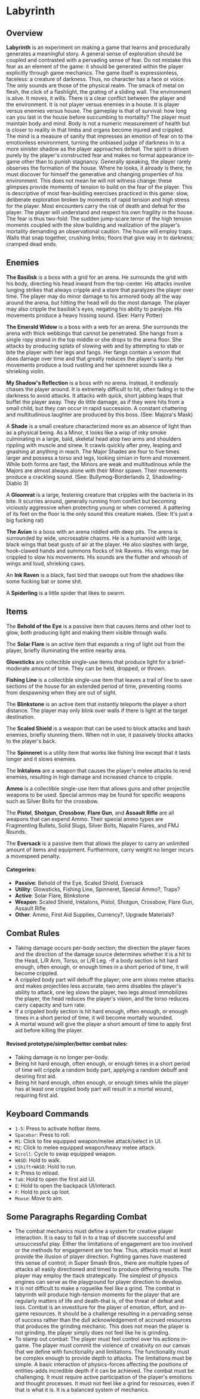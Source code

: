 Labyrinth
===

Overview
---

**Labyrinth** is an experiment on making a game that learns and procedurally generates a meaningful story. A general sense of exploration should be coupled and contrasted with a pervading sense of fear. Do not mistake this fear as an element of the game: it should be generated within the player explicitly through game mechanics. The game itself is expressionless, faceless: a creature of darkness. Thus, no character has a face or voice. The only sounds are those of the physical realm. The smack of metal on flesh, the click of a flashlight, the grating of a sliding wall. The environment is alive. It moves, it wills. There is a clear conflict between the player and the environment. It is not player versus enemies in a house. It is player versus enemies versus house. The gameplay is that of survival: how long can you last in the house before succumbing to mortality? The player must maintain body and mind. Body is not a numeric measurement of health but is closer to reality in that limbs and organs become injured and crippled. The mind is a measure of sanity that impresses an emotion of fear on to the emotionless environment, turning the unbiased judge of darkness in to a more sinister shadow as the player approaches defeat. The spirit is driven purely by the player's constructed fear and makes no formal appearance in-game other than to punish stagnancy. Generally speaking, the player rarely observes the formation of the house. Where he looks, it already is there; he must discover for himself the generative and changing properties of his environment. This does not mean he will not witness change: these glimpses provide moments of tension to build on the fear of the player. This is descriptive of most fear-building exercises practiced in this game: slow, deliberate exploration broken by moments of rapid tension and high stress for the player. Most encounters carry the risk of death and defeat for the player. The player will understand and respect his own fragility in the house. The fear is thus two-fold: The sudden jump-scare terror of the high tension moments coupled with the slow building and realization of the player's mortality demanding an observational caution. The house will employ traps. Walls that snap together, crushing limbs; floors that give way in to darkness; cramped dead ends.

Enemies
---

**The Basilisk** is a boss with a grid for an arena. He surrounds the grid with his body, directing his head inward from the top-center. His attacks involve lunging strikes that always cripple and a stare that paralyzes the player over time. The player may do minor damage to his armored body all the way around the arena, but hitting the head will do the most damage. The player may also cripple the basilisk's eyes, negating his ability to paralyze. His movements produce a heavy hissing sound. (See: Harry Potter)

**The Emerald Widow** is a boss with a web for an arena. She surrounds the arena with thick webbings that cannot be penetrated. She hangs from a single ropy strand in the top middle or she drops to the arena floor. She attacks by producing splats of slowing web and by attempting to stab or bite the player with her legs and fangs. Her fangs contain a venom that does damage over time and that greatly reduces the player's sanity. Her movements produce a loud rustling and her spinneret sounds like a shrieking violin.

**My Shadow's Reflection** is a boss with no arena. Instead, it endlessly chases the player around. It is extremely difficult to hit, often fading in to the darkness to avoid attacks. It attacks with quick, short jabbing leaps that buffet the player away. They do little damage, as if they were hits from a small child, but they can occur in rapid succession. A constant chattering and multitudinous laughter are produced by this boss. (See: Majora's Mask)

A **Shade** is a small creature characterized more as an absence of light than as a physical being. As a Minor, it looks like a wisp of inky smoke culminating in a large, bald, skeletal head atop two arms and shoulders rippling with muscle and sinew. It crawls quickly after prey, leaping and gnashing at anything in reach. The Major Shades are four to five times larger and possess a torso and legs, looking simian in form and movement. While both forms are fast, the Minors are weak and multitudinous while the Majors are almost always alone with their Minor spawn. Their movements produce a crackling sound. (See: Bullymog-Borderlands 2, Shadowling-Diablo 3)

A **Gloomrat** is a large, festering creature that cripples with the bacteria in its bite. It scurries around, generally running from conflict but becoming viciously aggressive when protecting young or when cornered. A pattering of its feet on the floor is the only sound this creature makes. (See: It's just a big fucking rat)

**The Avian** is a boss with an arena riddled with deep pits. The arena is surrounded by wide, uncrossable chasms. He is a humanoid with large, black wings that beat gusts of air at the player. He also slashes with large, hook-clawed hands and summons flocks of Ink Ravens. His wings may be crippled to slow his movements. His sounds are the flutter and whoosh of wings and loud, shrieking caws.

An **Ink Raven** is a black, fast bird that swoops out from the shadows like some fucking bat or some shit.

A **Spiderling** is a little spider that likes to swarm.

Items
---

The **Behold of the Eye** is a passive item that causes items and other loot to glow, both producing light and making them visible through walls.

The **Solar Flare** is an active item that expands a ring of light out from the player, briefly illuminating the entire nearby area.

**Glowsticks** are collectible single-use items that produce light for a brief-moderate amount of time. They can be held, dropped, or thrown.

**Fishing Line** is a collectible single-use item that leaves a trail of line to save sections of the house for an extended period of time, preventing rooms from despawning when they are out of sight.

The **Blinkstone** is an active item that instantly teleports the player a short distance. The player may only blink over walls if there is light at the target destination.

The **Scaled Shield** is a weapon that can be used to block attacks and bash enemies, briefly stunning them. When not in use, it passively blocks attacks to the player's back.

The **Spinneret** is a utility item that works like fishing line except that it lasts longer and it slows enemies.

The **Inktalons** are a weapon that causes the player's melee attacks to rend enemies, resulting in high damage and increased chance to cripple.

**Ammo** is a collectible single-use item that allows guns and other projectile weapons to be used. Special ammos may be found for specific weapons such as Silver Bolts for the crossbow.

The **Pistol**, **Shotgun**, **Crossbow**, **Flare Gun**, and **Assault Rifle** are all weapons that can expend Ammo. Their special ammo types are Fragmenting Bullets, Solid Slugs, Silver Bolts, Napalm Flares, and FMJ Rounds.

The **Eversack** is a passive item that allows the player to carry an unlimited amount of items and equipment. Furthermore, carry weight no longer incurs a movespeed penalty.

#### Categories:
- **Passive**: Behold of the Eye, Scaled Shield, Eversack
- **Utility**: Glowsticks, Fishing Line, Spinneret, Special Ammo?, Traps?
- **Active**: Solar Flare, Blinkstone
- **Weapon**: Scaled Shield, Inktalons, Pistol, Shotgun, Crossbow, Flare Gun, Assault Rifle
- **Other**: Ammo, First Aid Supplies, Currency?, Upgrade Materials?

Combat Rules
---

- Taking damage occurs per-body section; the direction the player faces and the direction of the damage source determines whether it is a hit to the Head, L/R Arm, Torso, or L/R Leg.
-If a body section is hit hard enough, often enough, or enough times in a short period of time, it will become crippled.
- A crippled body part will debuff the player; one arm slows melee attacks and makes projectiles less accurate, two arms disables the player's ability to attack, one leg slows the player, two legs almost immobilizes the player, the head reduces the player's vision, and the torso reduces carry capacity and turn rate.
- If a crippled body section is hit hard enough, often enough, or enough times in a short period of time, it will become mortally wounded.
- A mortal wound will give the player a short amount of time to apply first aid before killing the player.

#### Revised prototype/simpler/better combat rules:

- Taking damage is no longer per-body.
- Being hit hard enough, often enough, or enough times in a short period of time will cripple a random body part, applying a random debuff and desiring first aid.
- Being hit hard enough, often enough, or enough times while the player has at least one crippled body part will result in a mortal wound, requiring first aid.

Keyboard Commands
---

- `1-5`: Press to activate hotbar items.
- `Spacebar`: Press to roll.
- `M1`: Click to fire equipped weapon/melee attack/select in UI.
- `M2`: Click to melee equipped weapon/heavy melee attack.
- `Scroll`: Cycle to swap equipped weapon.
- `WASD`: Hold to walk.
- `LShift+WASD`: Hold to run.
- `R`: Press to reload.
- `Tab`: Hold to open the first aid UI.
- `E`: Hold to open the backpack UI/interact.
- `F`: Hold to pick up loot.
- `Mouse`: Move to aim.

Some Paragraphs Regarding Combat
---

- The combat mechanics must define a system for creative player interaction. It is easy to fall in to a trap of discrete successful and unsuccessful play. Either the limitations of engagement are too involved or the methods for engagement are too few. Thus, attacks must at least provide the illusion of player direction. Fighting games have mastered this sense of control; in Super Smash Bros., there are multiple types of attacks all easily directioned and timed to produce differing results. The player may employ the ttack strategically. The simplest of physics engines can serve as the playground for player direction to develop.
- It is not difficult to make a roguelike feel like a grind. The combat in labyrinth will produce high-tension moments for the player that are regularly matters of life and death-that is, of the threat of defeat and loss. Combat is an investiture for the player of emotion, effort, and in-game resources. It should be a challenge resulting in a pervading sense of success rather than the dull acknowledgement of accrued resources that produces the grinding mechanic. This does not mean the player is not grinding. the player simply does not feel like he is grinding.
- To stamp out combat: The player must feel control over his actions in-game. The player must commit the violence of creativity on our canvas that we define with functionality and limitations. The functionality must be complex enough to provide depth to attacks. The limitations must be simple. A basic interaction of physics-forces affecting the positions of entities-adds incredible depth if it can be achieved. The combat must be challenging. It must require active participation of the player's emotions and thought processes. It must not feel like a grind for resources, even if that is what it is. It is a balanced system of mechanics.
